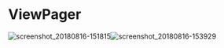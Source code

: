 # ViewPager 
![screenshot_20180816-151815](https://user-images.githubusercontent.com/42333878/44202966-263e7480-a16b-11e8-80f3-cbcc9118b58e.png)![screenshot_20180816-153929](https://user-images.githubusercontent.com/42333878/44202967-263e7480-a16b-11e8-83d5-9ce42adc1db2.png)

